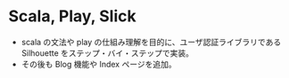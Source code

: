 # Scala, Play, Slick
* scala の文法や play の仕組み理解を目的に、ユーザ認証ライブラリである Silhouette をステップ・バイ・ステップで実装。
* その後も Blog 機能や Index ページを追加。
